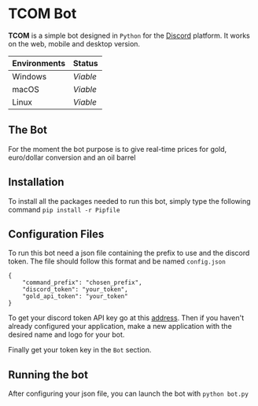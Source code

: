 # TCOM Bot

**TCOM** is a simple bot designed in ```Python``` for the [Discord](https://discordapp.com) platform. 
It works on the web, mobile and desktop version.

| Environments | Status |
| ------ | ------ |
| Windows | *Viable* |
| macOS | *Viable* |
| Linux | *Viable* |

## The Bot

For the moment the bot purpose is to give real-time prices for gold, euro/dollar conversion and an oil barrel

## Installation

To install all the packages needed to run this bot, simply type the following command 
``pip install -r Pipfile``

## Configuration Files

To run this bot need a json file containing the prefix to use and the discord token.
The file should follow this format and be named ``config.json``

```
{
    "command_prefix": "chosen_prefix",
    "discord_token": "your_token",
    "gold_api_token": "your_token"
}
```

To get your discord token API key go at this [address](https://discordapp.com/developers/applications/).
Then if you haven't already configured your application, make a new application with the desired name
and logo for your bot.

Finally get your token key in the ``Bot`` section. 


## Running the bot

After configuring your json file, you can launch the bot with 
``python bot.py``